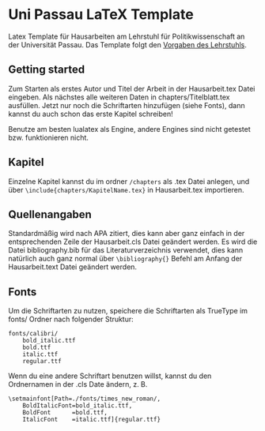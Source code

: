 # Uni Passau LaTeX Template

Latex Template für Hausarbeiten am Lehrstuhl für Politikwissenschaft an der Universität Passau. Das Template folgt den [Vorgaben des Lehrstuhls](https://www.phil.uni-passau.de/politikwissenschaft/studium-und-lehre/haus-und-abschlussarbeiten/).

## Getting started

Zum Starten als erstes Autor und Titel der Arbeit in der Hausarbeit.tex Datei eingeben. Als nächstes alle weiteren Daten in chapters/Titelblatt.tex ausfüllen. Jetzt nur noch die Schriftarten hinzufügen (siehe Fonts), dann kannst du auch schon das erste Kapitel schreiben!

Benutze am besten lualatex als Engine, andere Engines sind nicht getestet bzw. funktionieren nicht.

## Kapitel

Einzelne Kapitel kannst du im ordner `/chapters` als .tex Datei anlegen, und über `\include{chapters/KapitelName.tex}` in Hausarbeit.tex importieren.

## Quellenangaben

Standardmäßig wird nach APA zitiert, dies kann aber ganz einfach in der entsprechenden Zeile der Hausarbeit.cls Datei geändert werden.
Es wird die Datei bibliography.bib für das Literaturverzeichnis verwendet, dies kann natürlich auch ganz normal über `\bibliography{}` Befehl am Anfang der Hausarbeit.text Datei geändert werden.

## Fonts

Um die Schriftarten zu nutzen, speichere die Schriftarten als TrueType im fonts/ Ordner nach folgender Struktur:

```
fonts/calibri/
    bold_italic.ttf
    bold.ttf
    italic.ttf
    regular.ttf
```

Wenn du eine andere Schriftart benutzen willst, kannst du den Ordnernamen in der .cls Date ändern, z. B.

```
\setmainfont[Path=./fonts/times_new_roman/,
    BoldItalicFont=bold_italic.ttf,
    BoldFont      =bold.ttf,
    ItalicFont    =italic.ttf]{regular.ttf}
```
